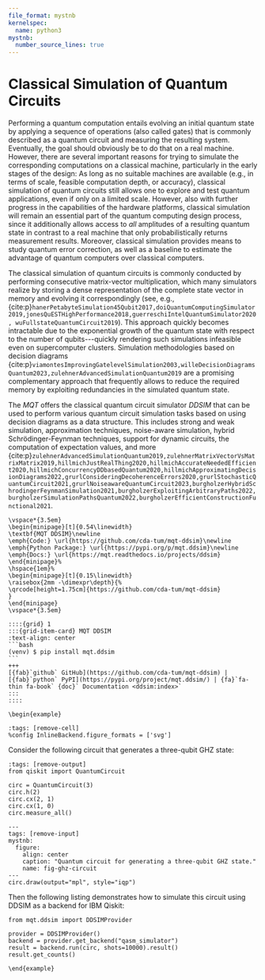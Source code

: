 ```yaml
---
file_format: mystnb
kernelspec:
  name: python3
mystnb:
  number_source_lines: true
---
```


# Classical Simulation of Quantum Circuits

Performing a quantum computation entails evolving an initial quantum state by applying a sequence of operations (also called gates) that is commonly described as a quantum circuit and measuring the resulting system.
Eventually, the goal should obviously be to do that on a real machine.
However, there are several important reasons for trying to simulate the corresponding computations on a classical machine, particularly in the early stages of the design:
As long as no suitable machines are available (e.g., in terms of scale, feasible computation depth, or accuracy), classical simulation of quantum circuits still allows one to explore and test quantum applications, even if only on a limited scale.
However, also with further progress in the capabilities of the hardware platforms, classical simulation will remain an essential part of the quantum computing design process, since it additionally allows access to _all_ amplitudes of a resulting quantum state in contrast to a real machine that only probabilistically returns measurement results.
Moreover, classical simulation provides means to study quantum error correction, as well as a baseline to estimate the advantage of quantum computers over classical computers.

The classical simulation of quantum circuits is commonly conducted by performing consecutive matrix-vector multiplication, which many simulators realize by storing a dense representation of the complete state vector in memory and evolving it correspondingly (see, e.g., {cite:p}`hanerPetabyteSimulation45Qubit2017,doiQuantumComputingSimulator2019,jonesQuESTHighPerformance2018,guerreschiIntelQuantumSimulator2020, wuFullstateQuantumCircuit2019`).
This approach quickly becomes intractable due to the exponential growth of the quantum state with respect to the number of qubits---quickly rendering such simulations infeasible even on supercomputer clusters.
Simulation methodologies based on decision diagrams {cite:p}`viamontesImprovingGatelevelSimulation2003,willeDecisionDiagramsQuantum2023,zulehnerAdvancedSimulationQuantum2019` are a promising complementary approach that frequently allows to reduce the required memory by exploiting redundancies in the simulated quantum state.

The _MQT_ offers the classical quantum circuit simulator _DDSIM_ that can be used to perform various quantum circuit simulation tasks based on using decision diagrams as a data structure.
This includes strong and weak simulation, approximation techniques, noise-aware simulation, hybrid Schrödinger-Feynman techniques, support for dynamic circuits, the computation of expectation values, and more {cite:p}`zulehnerAdvancedSimulationQuantum2019,zulehnerMatrixVectorVsMatrixMatrix2019,hillmichJustRealThing2020,hillmichAccurateNeededEfficient2020,hillmichConcurrencyDDbasedQuantum2020,hillmichApproximatingDecisionDiagrams2022,grurlConsideringDecoherenceErrors2020,grurlStochasticQuantumCircuit2021,grurlNoiseawareQuantumCircuit2023,burgholzerHybridSchrodingerFeynmanSimulation2021,burgholzerExploitingArbitraryPaths2022,burgholzerSimulationPathsQuantum2022,burgholzerEfficientConstructionFunctional2021`.

```{raw} latex
\vspace*{3.5em}
\begin{minipage}[t]{0.54\linewidth}
\textbf{MQT DDSIM}\newline
\emph{Code:} \url{https://github.com/cda-tum/mqt-ddsim}\newline
\emph{Python Package:} \url{https://pypi.org/p/mqt.ddsim}\newline
\emph{Docs:} \url{https://mqt.readthedocs.io/projects/ddsim}
\end{minipage}%
\hspace{1em}%
\begin{minipage}[t]{0.15\linewidth}
\raisebox{2mm -\dimexpr\depth}{%
\qrcode[height=1.75cm]{https://github.com/cda-tum/mqt-ddsim}
}
\end{minipage}
\vspace*{3.5em}
```

````{only} html
::::{grid} 1
:::{grid-item-card} MQT DDSIM
:text-align: center
```bash
(venv) $ pip install mqt.ddsim
```
+++
[{fab}`github` GitHub](https://github.com/cda-tum/mqt-ddsim) | [{fab}`python` PyPI](https://pypi.org/project/mqt.ddsim/) | {fa}`fa-thin fa-book` {doc}` Documentation <ddsim:index>`
:::
::::
````

```{raw} latex
\begin{example}
```

```{code-cell} ipython3
:tags: [remove-cell]
%config InlineBackend.figure_formats = ['svg']
```

Consider the following circuit that generates a three-qubit GHZ state:

```{code-cell} ipython3
:tags: [remove-output]
from qiskit import QuantumCircuit

circ = QuantumCircuit(3)
circ.h(2)
circ.cx(2, 1)
circ.cx(1, 0)
circ.measure_all()
```

```{code-cell} ipython3
---
tags: [remove-input]
mystnb:
  figure:
    align: center
    caption: "Quantum circuit for generating a three-qubit GHZ state."
    name: fig-ghz-circuit
---
circ.draw(output="mpl", style="iqp")
```

Then the following listing demonstrates how to simulate this circuit using DDSIM as a backend for IBM Qiskit:

```{code-cell} ipython3
from mqt.ddsim import DDSIMProvider

provider = DDSIMProvider()
backend = provider.get_backend("qasm_simulator")
result = backend.run(circ, shots=10000).result()
result.get_counts()
```

```{raw} latex
\end{example}
```
